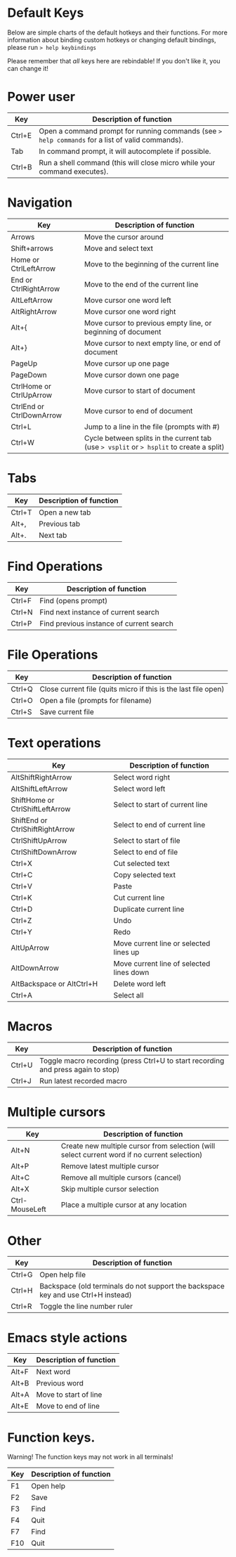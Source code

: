 # Default Keys

Below are simple charts of the default hotkeys and their functions.
For more information about binding custom hotkeys or changing
default bindings, please run `> help keybindings`

Please remember that *all* keys here are rebindable!
If you don't like it, you can change it!

# Power user

| Key       | Description of function                                                                           |
|--------   |-------------------------------------------------------------------------------------------------- |
| Ctrl+E    | Open a command prompt for running commands (see `> help commands` for a list of valid commands).  |
| Tab       | In command prompt, it will autocomplete if possible.                                              |
| Ctrl+B    | Run a shell command (this will close micro while your command executes).                          |

# Navigation

| Key                       | Description of function                                                                   |
|-------------------------- |------------------------------------------------------------------------------------------ |
| Arrows                    | Move the cursor around                                                                    |
| Shift+arrows              | Move and select text                                                                      |
| Home or CtrlLeftArrow     | Move to the beginning of the current line                                                 |
| End or CtrlRightArrow     | Move to the end of the current line                                                       |
| AltLeftArrow              | Move cursor one word left                                                                 |
| AltRightArrow             | Move cursor one word right                                                                |
| Alt+{                     | Move cursor to previous empty line, or beginning of document                              |
| Alt+}                     | Move cursor to next empty line, or end of document                                        |
| PageUp                    | Move cursor up one page                                                                   |
| PageDown                  | Move cursor down one page                                                                 |
| CtrlHome or CtrlUpArrow   | Move cursor to start of document                                                          |
| CtrlEnd or CtrlDownArrow  | Move cursor to end of document                                                            |
| Ctrl+L                    | Jump to a line in the file (prompts with #)                                               |
| Ctrl+W                    | Cycle between splits in the current tab (use `> vsplit` or `> hsplit` to create a split)  |

# Tabs

| Key     | Description of function   |
|-------- |-------------------------  |
| Ctrl+T  | Open a new tab            |
| Alt+,   | Previous tab              |
| Alt+.   | Next tab                  |

# Find Operations

| Key       | Description of function                   |
|--------   |------------------------------------------ |
| Ctrl+F    | Find (opens prompt)                       |
| Ctrl+N    | Find next instance of current search      |
| Ctrl+P    | Find previous instance of current search  |

# File Operations

| Key       | Description of function                                           |
|--------   |----------------------------------------------------------------   |
| Ctrl+Q    | Close current file (quits micro if this is the last file open)    |
| Ctrl+O    | Open a file (prompts for filename)                                |
| Ctrl+S    | Save current file                                                 |

# Text operations

| Key                               | Description of function                   |
|---------------------------------  |------------------------------------------ |
| AltShiftRightArrow                | Select word right                         |
| AltShiftLeftArrow                 | Select word left                          |
| ShiftHome or CtrlShiftLeftArrow   | Select to start of current line           |
| ShiftEnd or CtrlShiftRightArrow   | Select to end of current line             |
| CtrlShiftUpArrow                  | Select to start of file                   |
| CtrlShiftDownArrow                | Select to end of file                     |
| Ctrl+X                            | Cut selected text                         |
| Ctrl+C                            | Copy selected text                        |
| Ctrl+V                            | Paste                                     |
| Ctrl+K                            | Cut current line                          |
| Ctrl+D                            | Duplicate current line                    |
| Ctrl+Z                            | Undo                                      |
| Ctrl+Y                            | Redo                                      |
| AltUpArrow                        | Move current line or selected lines up    |
| AltDownArrow                      | Move current line of selected lines down  |
| AltBackspace or AltCtrl+H         | Delete word left                          |
| Ctrl+A                            | Select all                                |

# Macros

| Key       | Description of function                                                           |
|--------   |---------------------------------------------------------------------------------- |
| Ctrl+U    | Toggle macro recording (press Ctrl+U to start recording and press again to stop)  |
| Ctrl+J    | Run latest recorded macro                                                         |

# Multiple cursors

| Key               | Description of function                                                                       |
|----------------   |---------------------------------------------------------------------------------------------- |
| Alt+N             | Create new multiple cursor from selection (will select current word if no current selection)  |
| Alt+P             | Remove latest multiple cursor                                                                 |
| Alt+C             | Remove all multiple cursors (cancel)                                                          |
| Alt+X             | Skip multiple cursor selection                                                                |
| Ctrl-MouseLeft    | Place a multiple cursor at any location                                                       |

# Other

| Key       | Description of function                                                               |
|--------   |-----------------------------------------------------------------------------------    |
| Ctrl+G    | Open help file                                                                        |
| Ctrl+H    | Backspace (old terminals do not support the backspace key and use Ctrl+H instead)     |
| Ctrl+R    | Toggle the line number ruler                                                          |

# Emacs style actions

| Key       | Description of function   |
|-------    |-------------------------  |
| Alt+F     | Next word                 |
| Alt+B     | Previous word             |
| Alt+A     | Move to start of line     |
| Alt+E     | Move to end of line       |

# Function keys.

Warning! The function keys may not work in all terminals! 

| Key   | Description of function   |
|-----  |-------------------------  |
| F1    | Open help                 |
| F2    | Save                      |
| F3    | Find                      |
| F4    | Quit                      |
| F7    | Find                      |
| F10   | Quit                      |
